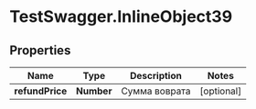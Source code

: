 # TestSwagger.InlineObject39

## Properties

Name | Type | Description | Notes
------------ | ------------- | ------------- | -------------
**refundPrice** | **Number** | Сумма воврата | [optional] 


